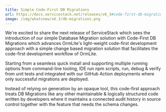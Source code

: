 ```yaml
---
title: Simple Code-First DB Migrations
url: https://docs.servicestack.net/releases/v6_3#code-first-db-migrations
image: /img/whatsnew/v6.3/db-migrations.png
---
```


We're excited to share the next release of ServiceStack which sees the introduction of our simple Database Migration solution with Code-First DB Migrations which advances OrmLite's light-weight code-first development approach with a simple change based migration solution that facilitates the code-first development workflow of OrmLite.

Starting from a seamless quick install and supporting multiple running options from command-line tooling, IDE run npm scripts, run, debug & verify from unit tests and integrated with our GitHub Action deployments where only successful migrations are deployed.

Instead of relying on generation by an opaque tool, this code-first approach treats DB Migrations like any other maintainable & logically structured code written by developers where it maintains a connected audit history in source control together with the feature that needs the schema changes.
